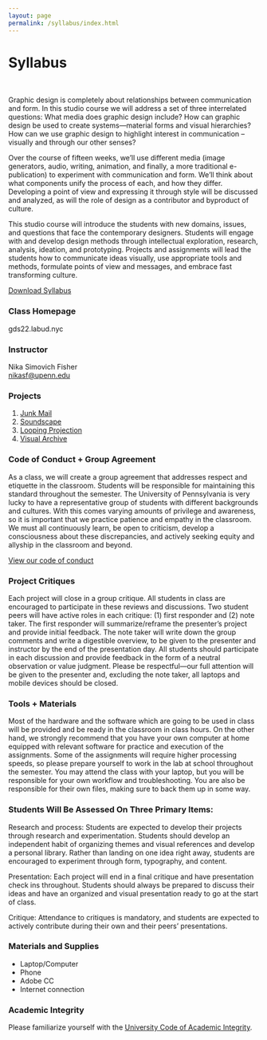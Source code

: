```yaml
---
layout: page
permalink: /syllabus/index.html
---
```


# Syllabus
<br/>
<p>
  Graphic design is completely about relationships between communication and form. In this studio course we will address a set of three interrelated questions: What media does graphic design include? How can graphic design be used to create systems—material forms and visual hierarchies? How can we use graphic design to highlight interest in communication – visually and through our other senses?
</p>
<p>
Over the course of fifteen weeks, we’ll use different media (image generators, audio, writing, animation, and finally, a more traditional e-publication) to experiment with communication and form. We’ll think about what components unify the process of each, and how they differ. Developing a point of view and expressing it through style will be discussed and analyzed, as will the role of design as a contributor and byproduct of culture.
</p>
<p>
This studio course will introduce the students with new domains, issues, and questions that face the contemporary designers. Students will engage with and develop design methods through intellectual exploration, research, analysis, ideation, and prototyping. Projects and assignments will lead the students how to communicate ideas visually, use appropriate tools and methods, formulate points of view and messages, and embrace fast transforming culture.
</p>

[Download Syllabus](../assets/syllabus.pdf)

### Class Homepage

gds22.labud.nyc

### Instructor

Nika Simovich Fisher<br/>
nikasf@upenn.edu


### Projects


1. [Junk Mail](../projects/junk)
2. [Soundscape](../projects/soundscape)
3. [Looping Projection](../projects/looping)
4. [Visual Archive](../projects/visual-archive)


### Code of Conduct + Group Agreement

As a class, we will create a group agreement that addresses respect and etiquette in the classroom. Students will be responsible for maintaining this standard throughout the semester. The University of Pennsylvania is very lucky to have a representative group of students with different backgrounds and cultures. With this comes varying amounts of privilege and awareness, so it is important that we practice patience and empathy in the classroom. We must all continuously learn, be open to criticism, develop a consciousness about these discrepancies, and actively seeking equity and allyship in the classroom and beyond.

[View our code of conduct](https://paper.dropbox.com/doc/S22-Penn-Graphic-Design-Names-and-Code-of-Conduct--BZ3Gc9U_QPH5F7~SQ8WyXdilAQ-rkH72Alu2IHxolZiOxZmz)

### Project Critiques

Each project will close in a group critique. All students in class are encouraged to participate in these reviews and discussions. Two student peers will have active roles in each critique: (1) first responder and (2) note taker. The first responder will summarize/reframe the presenter’s project and provide initial feedback. The note taker will write down the group comments and write a digestible overview, to be given to the presenter and instructor by the end of the presentation day. All students should participate in each discussion and provide feedback in the form of a neutral observation or value judgment. Please be respectful—our full attention will be given to the presenter and, excluding the note taker, all laptops and mobile devices should be closed.

### Tools + Materials

Most of the hardware and the software which are going to be used in class will be provided and be ready in the classroom in class hours. On the other hand, we strongly recommend that you have your own computer at home equipped with relevant software for practice and execution of the assignments. Some of the assignments will require higher processing speeds, so please prepare yourself to work in the lab at school throughout the semester. You may attend the class with your laptop, but you will be responsible for your own workflow and troubleshooting. You are also be responsible for their own files, making sure to back them up in some way.


### Students Will Be Assessed On Three Primary Items:

Research and process: Students are expected to develop their projects through research and experimentation. Students should develop an independent habit of organizing themes and visual references and develop a personal library. Rather than landing on one idea right away, students are encouraged to experiment through form, typography, and content.

Presentation: Each project will end in a final critique and have presentation check ins throughout. Students should always be prepared to discuss their ideas and have an organized and visual presentation ready to go at the start of class.

Critique: Attendance to critiques is mandatory, and students are expected to actively contribute during their own and their peers’ presentations.



### Materials and Supplies

- Laptop/Computer
- Phone
- Adobe CC
- Internet connection


### Academic Integrity
Please familiarize yourself with the <a href="https://catalog.upenn.edu/pennbook/code-of-academic-integrity">University Code of Academic Integrity</a>.

